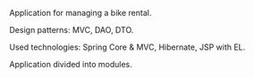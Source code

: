 Application for managing a bike rental.

Design patterns: MVC, DAO, DTO.

Used technologies: Spring Core & MVC, Hibernate, JSP with EL.

Application divided into modules. 